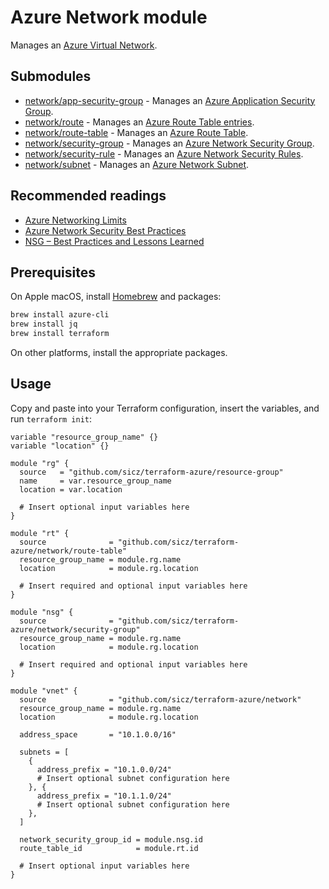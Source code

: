# Azure Network module

Manages an [Azure Virtual Network](https://www.terraform.io/docs/providers/azurerm/r/virtual_network.html).

## Submodules

* [network/app-security-group](app-security-group/README.md) - Manages an
  [Azure Application Security Group](https://www.terraform.io/docs/providers/azurerm/r/application_security_group.html).
* [network/route](route/README.md) - Manages an
  [Azure Route Table entries](https://www.terraform.io/docs/providers/azurerm/r/route.html).
* [network/route-table](route-table/README.md) - Manages an
  [Azure Route Table](https://www.terraform.io/docs/providers/azurerm/r/route-table.html).
* [network/security-group](security-group/README.md) - Manages an
  [Azure Network Security Group](https://www.terraform.io/docs/providers/azurerm/r/network_security_group.html).
* [network/security-rule](security-rule/README.md) - Manages an
  [Azure Network Security Rules](https://www.terraform.io/docs/providers/azurerm/r/network_security_rule.html).
* [network/subnet](subnet/README.md) - Manages an
  [Azure Network Subnet](https://www.terraform.io/docs/providers/azurerm/r/subnet.html).

## Recommended readings

* [Azure Networking Limits](https://docs.microsoft.com/en-us/azure/azure-subscription-service-limits#azure-resource-manager-virtual-networking-limits)
* [Azure Network Security Best Practices](https://docs.microsoft.com/en-us/azure/security/azure-security-network-security-best-practices)
* [NSG – Best Practices and Lessons Learned](https://blogs.msdn.microsoft.com/igorpag/2016/05/14/azure-network-security-groups-nsg-best-practices-and-lessons-learned/)

## Prerequisites

On Apple macOS, install [Homebrew](http://brew.sh/) and packages:
```bash
brew install azure-cli
brew install jq
brew install terraform
```
On other platforms, install the appropriate packages.

## Usage

Copy and paste into your Terraform configuration, insert the variables, and
run `terraform init`:
```hcl
variable "resource_group_name" {}
variable "location" {}

module "rg" {
  source   = "github.com/sicz/terraform-azure/resource-group"
  name     = var.resource_group_name
  location = var.location

  # Insert optional input variables here
}

module "rt" {
  source              = "github.com/sicz/terraform-azure/network/route-table"
  resource_group_name = module.rg.name
  location            = module.rg.location

  # Insert required and optional input variables here
}

module "nsg" {
  source              = "github.com/sicz/terraform-azure/network/security-group"
  resource_group_name = module.rg.name
  location            = module.rg.location

  # Insert required and optional input variables here
}

module "vnet" {
  source              = "github.com/sicz/terraform-azure/network"
  resource_group_name = module.rg.name
  location            = module.rg.location

  address_space       = "10.1.0.0/16"

  subnets = [
    {
      address_prefix = "10.1.0.0/24"
      # Insert optional subnet configuration here
    }, {
      address_prefix = "10.1.1.0/24"
      # Insert optional subnet configuration here
    },
  ]

  network_security_group_id = module.nsg.id
  route_table_id            = module.rt.id

  # Insert optional input variables here
}
```

<!-- BEGINNING OF PRE-COMMIT-TERRAFORM DOCS HOOK -->
<!-- END OF PRE-COMMIT-TERRAFORM DOCS HOOK -->
